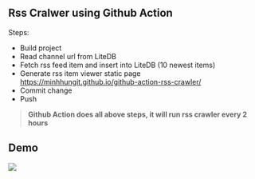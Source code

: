 ## Rss Cralwer using Github Action

Steps:
  - Build project
  - Read channel url from LiteDB
  - Fetch rss feed item and insert into LiteDB (10 newest items)
  - Generate rss item viewer static page https://minhhungit.github.io/github-action-rss-crawler/
  - Commit change
  - Push
  
>**Github Action does all above steps, it will run rss crawler every 2 hours**


## Demo
<img src="https://raw.githubusercontent.com/minhhungit/github-action-rss-crawler/master/images/demo.png" />
